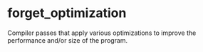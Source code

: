 # forget_optimization

Compiler passes that apply various optimizations to improve the performance and/or size of the program.